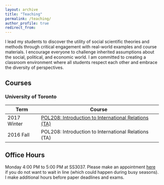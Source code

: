 ```yaml
---
layout: archive
title: "Teaching"
permalink: /teaching/
author_profile: true
redirect_from:
---
```


I lead my students to discover the utility of social scientific theories and methods through critical engagement with real-world examples and course materials. I encourage everyone to challenge inherited assumptions about the social, political, and economic world. I am committed to creating a classroom environment where all students respect each other and embrace the diversity of perspectives.

## Courses

### University of Toronto

| Term | Course |
| --- |  --- | 
| 2017 Winter | [POL208: Introduction to International Relations (TA)](../takumishibaike.github.io/teaching/201702introtoir) |
| 2016 Fall   | POL208: Introduction to International Relations (TA) |      


## Office Hours

Monday 4:00 PM to 5:00 PM at SS3037. Please make an appointment [here](https://takumishibaike.youcanbook.me/) if you do not want to wait in line (which could happen during busy seasons).​ I make additional hours before paper deadlines and exams.
​

​